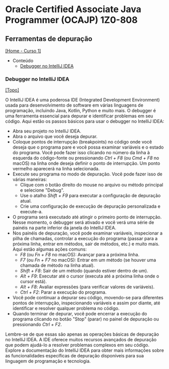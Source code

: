 # Oracle Certified Associate Java Programmer (OCAJP) 1Z0-808

## Ferramentas de depuração
[[Home - Curso 1]](../../README.md#curso-1)<br />

- Conteúdo
  - [Debugger no IntelliJ IDEA](#debugger-no-intellij-idea)

### Debugger no IntelliJ IDEA
[[Topo]](#)<br />

O IntelliJ IDEA é uma poderosa IDE (Integrated Development Environment) usada para desenvolvimento de software em várias linguagens de programação, incluindo Java, Kotlin, Python e muito mais. O debugger é uma ferramenta essencial para depurar e identificar problemas em seu código. Aqui estão os passos básicos para usar o debugger no IntelliJ IDEA:

- Abra seu projeto no IntelliJ IDEA.
- Abra o arquivo que você deseja depurar.
- Coloque pontos de interrupção (breakpoints) no código onde você deseja que o programa pare e você possa examinar variáveis e o estado do programa. Você pode fazer isso clicando no número da linha à esquerda do código-fonte ou pressionando *Ctrl + F8* (ou *Cmd + F8* no macOS) na linha onde deseja definir o ponto de interrupção. Um ponto vermelho aparecerá na linha selecionada.
- Execute seu programa no modo de depuração. Você pode fazer isso de várias maneiras:
  - Clique com o botão direito do mouse no arquivo ou método principal e selecione "Debug".
  - Use o atalho *Shift + F9* para executar a configuração de depuração atual.
  - Crie uma configuração de execução de depuração personalizada e execute-a.
- O programa será executado até atingir o primeiro ponto de interrupção. Nesse momento, o debugger será ativado e você verá uma série de painéis na parte inferior da janela do IntelliJ IDEA.
- Nos painéis de depuração, você pode examinar variáveis, inspecionar a pilha de chamadas, controlar a execução do programa (passar para a próxima linha, entrar em métodos, sair de métodos, etc.) e muito mais. Aqui estão algumas ações comuns:
  - *F8* (ou *Fn + F8* no macOS): Avançar para a próxima linha.
  - *F7* (ou *Fn + F7* no macOS): Entrar em um método (se houver uma chamada de método na linha atual).
  - *Shift + F8*: Sair de um método (quando estiver dentro de um).
  - *Alt + F9*: Executar até o cursor (executa até a próxima linha onde o cursor está).
  - *Alt + F8*: Avaliar expressões (para verificar valores de variáveis).
  - *Ctrl + F2*: Parar a execução do programa.
- Você pode continuar a depurar seu código, movendo-se para diferentes pontos de interrupção, inspecionando variáveis e assim por diante, até identificar e resolver qualquer problema no código.
- Quando terminar de depurar, você pode encerrar a execução do programa clicando no botão "Stop" (parar) no painel de depuração ou pressionando *Ctrl + F2*.

Lembre-se de que essas são apenas as operações básicas de depuração no IntelliJ IDEA. A IDE oferece muitos recursos avançados de depuração que podem ajudá-lo a resolver problemas complexos em seu código. Explore a documentação do IntelliJ IDEA para obter mais informações sobre as funcionalidades específicas de depuração disponíveis para sua linguagem de programação e tecnologia.
